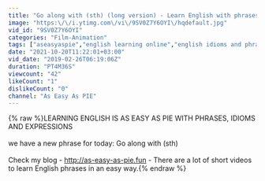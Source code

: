 ```yaml
---
title: "Go along with (sth) (long version) - Learn English with phrases from TV series - AsEasyAsPIE"
image: "https:\/\/i.ytimg.com\/vi\/9SV0Z7Y6OYI\/hqdefault.jpg"
vid_id: "9SV0Z7Y6OYI"
categories: "Film-Animation"
tags: ["aseasyaspie","english learning online","english idioms and phrases"]
date: "2021-10-20T11:22:01+03:00"
vid_date: "2019-02-26T06:19:06Z"
duration: "PT4M36S"
viewcount: "42"
likeCount: "1"
dislikeCount: "0"
channel: "As Easy As PIE"
---
```

{% raw %}LEARNING ENGLISH IS AS EASY AS PIE WITH PHRASES, IDIOMS AND EXPRESSIONS<br /><br />we have a new phrase for today: Go along with (sth) <br /><br />Check my blog - <a rel="nofollow" target="blank" href="http://as-easy-as-pie.fun">http://as-easy-as-pie.fun</a> - There are a lot of short videos to learn English phrases in an easy way.{% endraw %}
